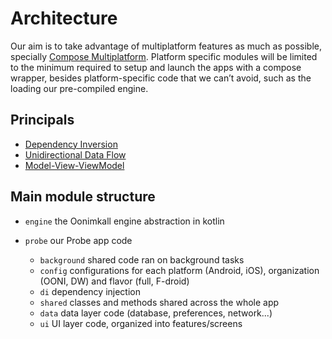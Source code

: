 # Architecture

Our aim is to take advantage of multiplatform features as much as possible, specially [Compose
Multiplatform](https://www.jetbrains.com/lp/compose-multiplatform/). Platform specific modules
will be limited to the minimum required to setup and launch the apps with a compose wrapper,
besides platform-specific code that we can’t avoid, such as the loading our pre-compiled engine.

## Principals

* [Dependency Inversion](https://developer.android.com/topic/modularization/patterns#dependency_inversion)
* [Unidirectional Data Flow](https://developer.android.com/develop/ui/compose/architecture#udf)
* [Model-View-ViewModel](https://www.jetbrains.com/help/kotlin-multiplatform-dev/compose-viewmodel.html)

## Main module structure

* `engine` the Oonimkall engine abstraction in kotlin

* `probe` our Probe app code

    * `background` shared code ran on background tasks
    * `config` configurations for each platform (Android, iOS), organization (OONI, DW) and flavor (full, F-droid)
    * `di` dependency injection
    * `shared` classes and methods shared across the whole app
    * `data` data layer code (database, preferences, network...)
    * `ui` UI layer code, organized into features/screens
